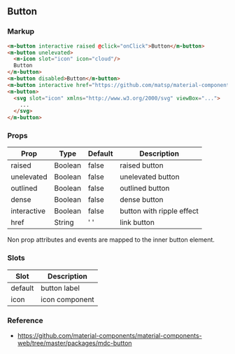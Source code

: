 ## Button

### Markup

```html
<m-button interactive raised @click="onClick">Button</m-button>
<m-button unelevated>
  <m-icon slot="icon" icon="cloud"/>
  Button
</m-button>
<m-button disabled>Button</m-button>
<m-button interactive href="https://github.com/matsp/material-components-vue">Github</m-button>
<m-button>
  <svg slot="icon" xmlns="http://www.w3.org/2000/svg" viewBox="...">
    ...
  </svg>
</m-button>
```
### Props

| Prop | Type | Default | Description |
|------|------|---------|-------------|
| raised | Boolean | false | raised button |
| unelevated | Boolean | false | unelevated button |
| outlined | Boolean | false | outlined button |
| dense | Boolean | false | dense button |
| interactive | Boolean | false | button with ripple effect |
| href | String | ' ' | link button |

Non prop attributes and events are mapped to the inner button element.

### Slots

| Slot | Description |
|------|-------------|
| default | button label |
| icon | icon component |

### Reference

- https://github.com/material-components/material-components-web/tree/master/packages/mdc-button
